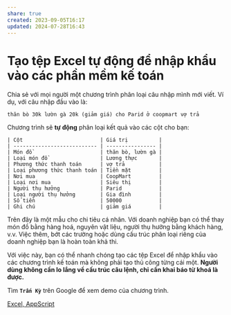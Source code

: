 ```yaml
---
share: true
created: 2023-09-05T16:17
updated: 2024-07-28T16:43
---
```

# Tạo tệp Excel tự động để nhập khẩu vào các phần mềm kế toán 
Chia sẻ với mọi người một chương trình phân loại câu nhập mình mới viết. Ví dụ, với câu nhập đầu vào là:
```
thăn bò 30k lườn gà 20k (giảm giá) cho Parid ở coopmart vợ trả 
```

Chương trình sẽ **tự động** phân loại kết quả vào các cột cho bạn:

```
| Cột                         | Giá trị          |
| --------------------------- | ---------------- |
| Món đồ                      | thăn bò, lườn gà |
| Loại món đồ                 | Lương thực       |
| Phương thức thanh toán      | vợ trả           |
| Loại phương thức thanh toán | Tiền mặt         |
| Nơi mua                     | CoopMart         |
| Loại nơi mua                | Siêu thị         |
| Người thụ hưởng             | Parid            |
| Loại người thụ hưởng        | Gia đình         |
| Số tiền                     | 50000            |
| Ghi chú                     | giảm giá         |
```

Trên đây là một mẫu cho chi tiêu cá nhân. Với doanh nghiệp bạn có thể thay món đồ bằng hàng hoá, nguyên vật liệu, người thụ hưởng bằng khách hàng, v.v. Việc thêm, bớt các trường hoặc dùng cấu trúc phân loại riêng của doanh nghiệp bạn là hoàn toàn khả thi.

Với việc này, bạn có thể nhanh chóng tạo các tệp Excel để nhập khẩu vào các chương trình kế toán mà không phải tạo thủ công từng cái một. **Người dùng không cần lo lắng về cấu trúc câu lệnh, chỉ cần khai báo từ khoá là được.**

Tìm **`Trấn Kỳ`** trên Google để xem demo của chương trình.

[Excel, AppScript](Excel,%20AppScript.md)
